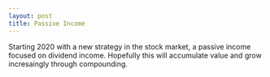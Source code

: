 ```yaml
---
layout: post
title: Passive Income
---
```


Starting 2020 with a new strategy in the stock market, a passive income focused on dividend income. Hopefully this will accumulate value and grow incresaingly through compounding.
